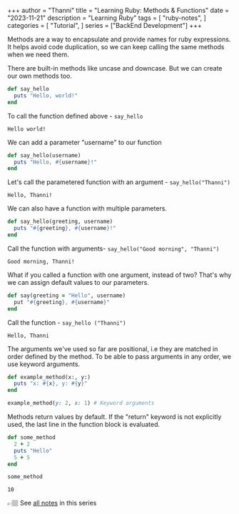 +++
author = "Thanni"
title = "Learning Ruby: Methods & Functions"
date = "2023-11-21"
description = "Learning Ruby"
tags = [
    "ruby-notes",
]
categories = [
    "Tutorial",
]
series = ["BackEnd Development"]
+++

Methods are a way to encapsulate and provide names for ruby expressions. It helps avoid code duplication, so we can keep calling the same methods when we need them.

<!--more-->

There are built-in methods like uncase and downcase. But we can create our own methods too.

```ruby
def say_hello
  puts "Hello, world!"
end
```

To call the function defined above - `say_hello`

```
Hello world!
```

We can add a parameter "username" to our function

```ruby
def say_hello(username)
  puts "Hello, #{username}!"
end
```

Let's call the parametered function with an argument - `say_hello("Thanni")`

```
Hello, Thanni!
```

We can also have a function with multiple parameters.

```ruby
def say_hello(greeting, username)
  puts "#{greeting}, #{username}!"
end
```

Call the function with arguments- `say_hello("Good morning", "Thanni")`

```
Good morning, Thanni!
```

What if you called a function with one argument, instead of two? That's why we can assign default values to our parameters.

```ruby
def say(greeting = "Hello", username)
  put "#{greeting}, #{username}"
end
```

Call the function - `say_hello ("Thanni")`

```
Hello, Thanni
```

The arguments we've used so far are positional, i.e they are matched in order defined by the method. To be able to pass arguments in any order, we use keyword arguments.

```ruby
def example_method(x:, y:)
  puts "x: #{x}, y: #{y}"
end

example_method(y: 2, x: 1) # Keyword arguments
```

Methods return values by default. If the "return" keyword is not explicitly used, the last line in the function block is evaluated.

```ruby
def some_method
  2 + 2
  puts "Hello"
  5 + 5
end

some_method
```

```
10
```

👉🏽 See [all notes](https://blog.thanni.co/learning-ruby) in this series
